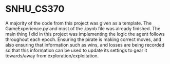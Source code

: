 # SNHU_CS370
A majority of the code from this project was given as a template. The GameExperience.py and most of the .ipynb file was already finished. The main thing I did in this project was implementing the logic the agent follows throughout each epoch. Ensuring the pirate is making correct moves, and also ensuring that information such as wins, and losses are being recorded so that this information can be used to update its settings to gear it towards/away from exploration/exploitation.  
